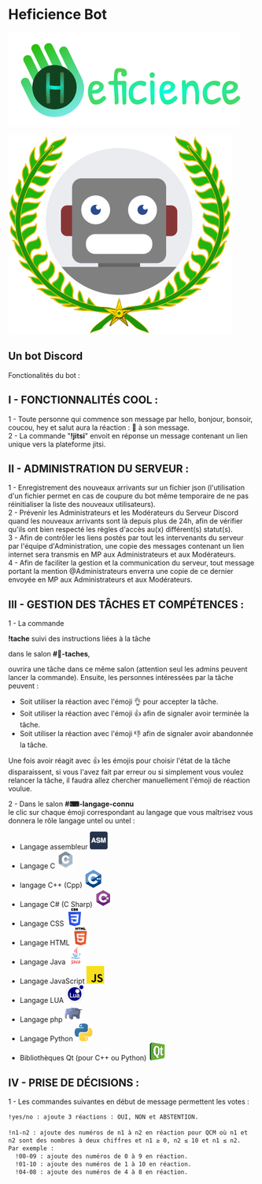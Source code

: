 # Heficience Bot

![Logo Heficience](logofinal2large.png) 

![Ceci est un bot](Laurels_bot.png)  

## Un bot Discord  

Fonctionalités du bot :  

__I - FONCTIONNALITÉS COOL :__  
------------------------------
   1 - Toute personne qui commence son message par hello, bonjour, bonsoir, coucou, hey et salut aura la réaction : 👋 à son message.  
   2 - La commande "**!jitsi**" envoit en réponse un message contenant un lien unique vers la plateforme jitsi.


__II - ADMINISTRATION DU SERVEUR :__    
------------------------------------
   1 - Enregistrement des nouveaux arrivants sur un fichier json (l'utilisation d'un fichier permet en cas de coupure du bot même temporaire de ne pas réinitialiser la liste des nouveaux utilisateurs).  
   2 - Prévenir les Administrateurs et les Modérateurs du Serveur Discord quand les nouveaux arrivants sont là depuis plus de 24h, afin de vérifier qu'ils ont bien respecté les règles d'accès au(x) différent(s) statut(s).  
   3 - Afin de contrôler les liens postés par tout les intervenants du serveur par l'équipe d'Administration, une copie des messages contenant un lien internet sera transmis en MP aux Administrateurs et aux Modérateurs.  
   4 - Afin de faciliter la gestion et la communication du serveur, tout message portant la mention @Administrateurs enverra une copie de ce dernier envoyée en MP aux Administrateurs et aux Modérateurs.


__III - GESTION DES TÂCHES ET COMPÉTENCES :__  
---------------------------------------------  

   1 - La commande  

   __**!tache**__  suivi des instructions liées à la tâche

   dans le salon **#💼-taches**,  

   ouvrira une tâche dans ce même salon (attention seul les admins peuvent lancer la commande). Ensuite, les personnes intéressées par la tâche peuvent :  
- Soit utiliser la réaction avec l'émoji 👌 pour accepter la tâche.  
- Soit utiliser la réaction avec l'émoji 👍 afin de signaler avoir terminée la tâche.  
- Soit utiliser la réaction avec l'émoji 👎 afin de signaler avoir abandonnée la tâche.   

Une fois avoir réagit avec 👍 les émojis pour choisir l'état de la tâche disparaissent, si vous l'avez fait par erreur ou si simplement vous voulez relancer la tâche, il faudra allez chercher manuellement l'émoji de réaction voulue.  

   2 - Dans le salon **#⌨-langage-connu**  
   le clic sur chaque émoji correspondant au langage que vous maîtrisez vous donnera le rôle langage untel ou untel :  
- Langage assembleur ![langage_asm](langage/langage_asm.png)  
- Langage C ![langage_c](langage/langage_c.png)   
- langage C++ (Cpp) ![langage_cpp](langage/langage_cpp.png)  
- Langage C# (C Sharp) ![langage_csharp](langage/langage_csharp.png)  
- Langage CSS ![langage_css](langage/langage_css.png)  
- Langage HTML ![langage_html](langage/langage_html.png)  
- Langage Java ![langage_java](langage/langage_java.png)
- Langage JavaScript ![langage_js](langage/langage_js.png)
- Langage LUA ![langage_lua](langage/langage_lua.png)
- Langage php ![langage_php](langage/langage_php.png)
- Langage Python ![langage_python](langage/langage_python.png)
- Bibliothèques Qt (pour C++ ou Python) ![qt](langage/qt.png)

__IV - PRISE DE DÉCISIONS :__  
------------------------------
   1 - Les commandes suivantes en début de message permettent les votes :  

    !yes/no : ajoute 3 réactions : OUI, NON et ABSTENTION.

    !n1-n2 : ajoute des numéros de n1 à n2 en réaction pour QCM où n1 et n2 sont des nombres à deux chiffres et n1 ≥ 0, n2 ≤ 10 et n1 ≤ n2.
    Par exemple :
      !00-09 : ajoute des numéros de 0 à 9 en réaction.
      !01-10 : ajoute des numéros de 1 à 10 en réaction.
      !04-08 : ajoute des numéros de 4 à 8 en réaction.
